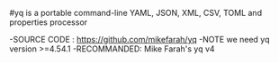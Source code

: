 #yq is a portable command-line YAML, JSON, XML, CSV, TOML and properties processor

-SOURCE CODE : https://github.com/mikefarah/yq
-NOTE  we need yq version >=4.54.1
-RECOMMANDED:   Mike Farah's yq v4